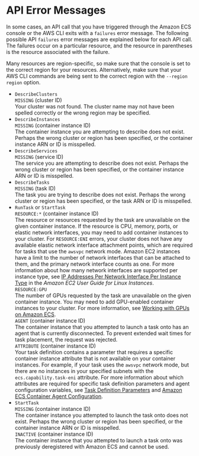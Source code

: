 # API Error Messages<a name="api_failures_messages"></a>

In some cases, an API call that you have triggered through the Amazon ECS console or the AWS CLI exits with a `failures` error message\. The following possible API `failures` error messages are explained below for each API call\. The failures occur on a particular resource, and the resource in parentheses is the resource associated with the failure\.

Many resources are region\-specific, so make sure that the console is set to the correct region for your resources\. Alternatively, make sure that your AWS CLI commands are being sent to the correct region with the `--region region` option\.
+ `DescribeClusters`  
`MISSING` \(cluster ID\)  
Your cluster was not found\. The cluster name may not have been spelled correctly or the wrong region may be specified\.
+ `DescribeInstances`  
`MISSING` \(container instance ID\)  
The container instance you are attempting to describe does not exist\. Perhaps the wrong cluster or region has been specified, or the container instance ARN or ID is misspelled\.
+ `DescribeServices`  
`MISSING` \(service ID\)  
The service you are attempting to describe does not exist\. Perhaps the wrong cluster or region has been specified, or the container instance ARN or ID is misspelled\.
+ `DescribeTasks`  
`MISSING` \(task ID\)  
The task you are trying to describe does not exist\. Perhaps the wrong cluster or region has been specified, or the task ARN or ID is misspelled\.
+ `RunTask` or `StartTask`  
`RESOURCE:*` \(container instance ID\)  
The resource or resources requested by the task are unavailable on the given container instance\. If the resource is CPU, memory, ports, or elastic network interfaces, you may need to add container instances to your cluster\. For `RESOURCE:ENI` errors, your cluster does not have any available elastic network interface attachment points, which are required for tasks that use the `awsvpc` network mode\. Amazon EC2 instances have a limit to the number of network interfaces that can be attached to them, and the primary network interface counts as one\. For more information about how many network interfaces are supported per instance type, see [IP Addresses Per Network Interface Per Instance Type](https://docs.aws.amazon.com/AWSEC2/latest/UserGuide/using-eni.html#AvailableIpPerENI) in the *Amazon EC2 User Guide for Linux Instances*\.  
`RESOURCE:GPU`  
The number of GPUs requested by the task are unavailable on the given container instance\. You may need to add GPU\-enabled container instances to your cluster\. For more information, see [Working with GPUs on Amazon ECS](ecs-gpu.md)\.  
`AGENT` \(container instance ID\)  
The container instance that you attempted to launch a task onto has an agent that is currently disconnected\. To prevent extended wait times for task placement, the request was rejected\.  
`ATTRIBUTE` \(container instance ID\)  
Your task definition contains a parameter that requires a specific container instance attribute that is not available on your container instances\. For example, if your task uses the `awsvpc` network mode, but there are no instances in your specified subnets with the `ecs.capability.task-eni` attribute\. For more information about which attributes are required for specific task definition parameters and agent configuration variables, see [Task Definition Parameters](task_definition_parameters.md) and [Amazon ECS Container Agent Configuration](ecs-agent-config.md)\.
+ `StartTask`  
`MISSING` \(container instance ID\)  
The container instance you attempted to launch the task onto does not exist\. Perhaps the wrong cluster or region has been specified, or the container instance ARN or ID is misspelled\.  
`INACTIVE` \(container instance ID\)  
The container instance that you attempted to launch a task onto was previously deregistered with Amazon ECS and cannot be used\.